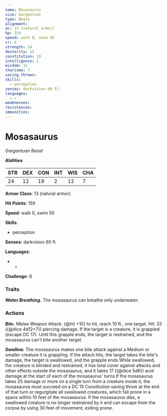 ```yaml
---
name: Mosasaurus
size: Gargantuan
type: Beast
alignment: 
ac: 13 (natural armor)
hp: 159
speed: walk 0, swim 50
cr: 8
strength: 24
dexterity: 12
constitution: 19
intelligence: 2
wisdom: 12
charisma: 7
saving_throws:
skills:
  - perception
senses: darkvision 60 ft.
languages:
  - -
weaknesses:
resistances:
immunities:
---
```


# Mosasaurus

*Gargantuan Beast*

**Abilities**

| STR | DEX | CON | INT | WIS | CHA |
| --- | --- | --- | --- | --- | --- |
| 24 | 12 | 19 | 2 | 12 | 7 |

**Armor Class**: 13 (natural armor)

**Hit Points**: 159

**Speed**: walk 0, swim 50

**Skills**:
  - perception

**Senses**: darkvision 60 ft.

**Languages**:
  - -

**Challenge**: 8

### Traits
***Water Breathing.*** The mosasaurus can breathe only underwater.

### Actions
***Bite.*** Melee Weapon Attack: {@hit +10} to hit, reach 10 ft., one target. Hit: 33 ({@dice 4d12+7}) piercing damage. If the target is a creature, it is grappled (escape DC 17). Until this grapple ends, the target is restrained, and the mosasaurus can't bite another target.

***Swallow.*** The mosasaurus makes one bite attack against a Medium or smaller creature it is grappling. If the attack hits, the target takes the bite's damage, the target is swallowed, and the grapple ends.While swallowed, the creature is blinded and restrained, it has total cover against attacks and other effects outside the mosasaurus, and it takes 17 ({@dice 5d6}) acid damage at the start of each of the mosasaurus' turns.If the mosasaurus takes 25 damage or more on a single turn from a creature inside it, the mosasaurus must succeed on a DC 15 Constitution saving throw at the end of that turn or regurgitate all swallowed creatures, which fall prone in a space within 10 feet of the mosasaurus. If the mosasaurus dies, a swallowed creature is no longer restrained by it and can escape from the corpse by using 30 feet of movement, exiting prone.

